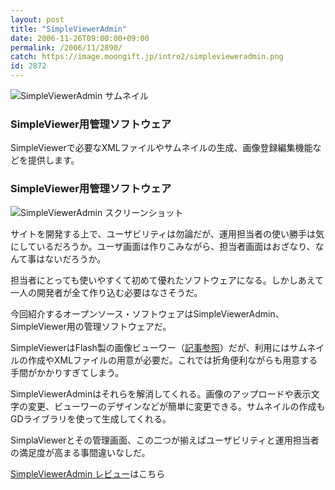 ```yaml
---
layout: post
title: "SimpleViewerAdmin"
date: 2006-11-26T09:00:00+09:00
permalink: /2006/11/2890/
catch: https://image.moongift.jp/intro2/simplevieweradmin.png
id: 2872
---
```

 ![SimpleViewerAdmin サムネイル](https://image.moongift.jp/intro2/simplevieweradmin.t.png "SimpleViewerAdmin サムネイル")
  

### SimpleViewer用管理ソフトウェア
  
SimpleViewerで必要なXMLファイルやサムネイルの生成、画像登録編集機能などを提供します。  
<!--more-->  

### SimpleViewer用管理ソフトウェア
  

![SimpleViewerAdmin スクリーンショット](https://image.moongift.jp/intro2/simplevieweradmin.png "SimpleViewerAdmin スクリーンショット")

  

サイトを開発する上で、ユーザビリティは勿論だが、運用担当者の使い勝手は気にしているだろうか。ユーザ画面は作りこみながら、担当者画面はおざなり、なんて事はないだろうか。

  

担当者にとっても使いやすくて初めて優れたソフトウェアになる。しかしあえて一人の開発者が全て作り込む必要はなさそうだ。

  

今回紹介するオープンソース・ソフトウェアはSimpleViewerAdmin、SimpleViewer用の管理ソフトウェアだ。

  

SimpleViewerはFlash製の画像ビューワー（[記事参照](http://fw.moongift.jp/intro/i-2888.html)）だが、利用にはサムネイルの作成やXMLファイルの用意が必要だ。これでは折角便利ながらも用意する手間がかかりすぎてしまう。

  

SimpleViewerAdminはそれらを解消してくれる。画像のアップロードや表示文字の変更、ビューワーのデザインなどが簡単に変更できる。サムネイルの作成もGDライブラリを使って生成してくれる。

  

SimplaViewerとその管理画面、この二つが揃えばユーザビリティと運用担当者の満足度が高まる事間違いなしだ。

  

[SimpleViewerAdmin レビュー](http://oss.moongift.jp/review/i-2891.html)はこちら

